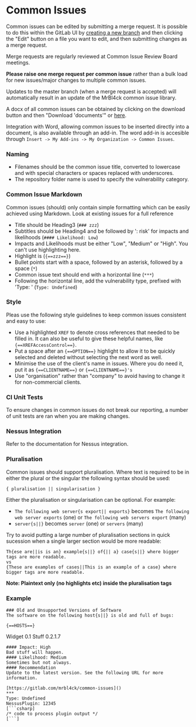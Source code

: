 # Common Issues

Common issues can be edited by submitting a merge request. It is possible to do this within the GitLab UI by [creating a new branch](https://gitlab.com/mrbl4ck/common-issues/-/branches) and then clicking the "Edit" button on a file you want to edit, and then submitting changes as a merge request.

Merge requests are regularly reviewed at Common Issue Review Board meetings.

**Please raise one merge request per common issue** rather than a bulk load for new issues/major changes to multiple common issues.

Updates to the master branch (when a merge request is accepted) will automatically result in an update of the MrBl4ck common issue library.

A docx of all common issues can be obtained by clicking on the download button and then "Download 'documents'" or [here](https://gitlab.com/mrbl4ck/common-issues/-/artifacts).

Integration with Word, allowing common issues to be inserted directly into a document, is also available through an add-in. The word add-in is accesible through `Insert -> My Add-ins -> My Organization -> Common Issues`.

### Naming

- Filenames should be the common issue title, converted to lowercase and with special characters or spaces replaced with underscores.
- The repository folder name is used to specify the vulnerability category.

### Common Issue Markdown

Common issues (should) only contain simple formatting which can be easily achieved using Markdown. Look at existing issues for a full reference

- Title should be Heading3 (`### zzz`)
- Subtitles should be Heading4 and be followed by ': risk' for impacts and likelihoods (`#### Likelihood: Low`)
- Impacts and Likelihoods must be either "Low", "Medium" or "High". You can't use highlighting here.
- Highlight is (`{==zzz==}`)
- Bullet points start with a space, followed by an asterisk, followed by a space (`*`)
- Common issue text should end with a horizontal line (`***`)
- Following the horizontal line, add the vulnerability type, prefixed with 'Type: ' (`Type: Undefined`)

### Style

Pleas use the following style guidelines to keep common issues consistent and easy to use:

- Use a highlighted `XREF` to denote cross references that needed to be filled in. It can also be useful to give these helpful names, like `{==XREFAccessControl==}`.
- Put a space after an `{==OPTION==}` highlight to allow it to be quickly selected and deleted without selecting the next word as well.
- Minimise the use of the client's name in issues. Where you do need it, put it as `{==CLIENTNAME==}` or `{==CLIENTNAME==}'s`
- Use "organisation" rather than "company" to avoid having to change it for non-commercial clients.

### CI Unit Tests

To ensure changes in common issues do not break our reporting, a number of unit tests are ran when you are making changes.

### Nessus Integration

Refer to the documentation for Nessus integration.

### Pluralisation

Common issues should support pluralisation. Where text is required to be in either the plural or the singular the following syntax should be used:

```
{ pluralisation || singularisation }
```

Either the pluralisation or singularisation can be optional. For example:

- `The following web server{s export|| exports}` becomes `The following web server exports` (one) or `The following web servers export` (many)
- `server{s||}` becomes `server` (one) or `servers` (many)

Try to avoid putting a large number of pluralisation sections in quick sucession when a single larger section would be more readable:

```
Th{ese are||is is an} example{s||} of{|| a} case{s||} where bigger tags are more readable.
vs
{These are examples of cases||This is an example of a case} where bigger tags are more readable.
```

**Note: Plaintext only (no highlights etc) inside the pluralisation tags**

### Example

```
### Old and Unsupported Versions of Software
The software on the following host{s||} is old and full of bugs:

{==HOSTS==}
```

Widget 0.1
Stuff 0.2.1.7

````
#### Impact: High
Bad stuff will happen.
#### Likelihood: Medium
Sometimes but not always.
#### Recommendation
Update to the latest version. See the following URL for more information.

[https://gitlab.com/mrbl4ck/common-issues]()
***
Type: Undefined
NessusPlugin: 12345
[```csharp]
/* code to process plugin output */
[```]
````
